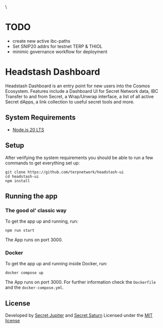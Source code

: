 <!-- ![Secret Network Banner](banner.png) -->\

# TODO

- create new active ibc-paths
- Set SNIP20 addrs for testnet TERP & THIOL
- minimic governance workflow for deployment

# Headstash Dashboard

Headstash Dashboard is an entry point for new users into the Cosmos Ecosystem. Features include a Dashboard UI for Secret Network data, IBC Transfer to and from Secret, a Wrap/Unwrap interface, a list of all active Secret dApps, a link collection to useful secret tools and more.

## System Requirements

- [Node.js 20 LTS](https://nodejs.org/)

## Setup

After verifying the system requirements you should be able to run a few commands to get everything set up:

```
git clone https://github.com/terpnetwork/headstash-ui
cd headstash-ui
npm install
```

## Running the app

### The good ol' classic way

To get the app up and running, run:

```
npm run start
```

The App runs on port 3000.

### Docker

To get the app up and running inside Docker, run:

```
docker compose up
```

The App runs on port 3000. For further information check the `Dockerfile` and the `docker-compose.yml`.

## License

Developed by [Secret Jupiter](https://x.com/secretjupiter_) and [Secret Saturn](https://x.com/Secret_Saturn_)
Licensed under the [MIT license](https://github.com/scrtlabs/dash.scrt.network/blob/master/LICENSE.md)
